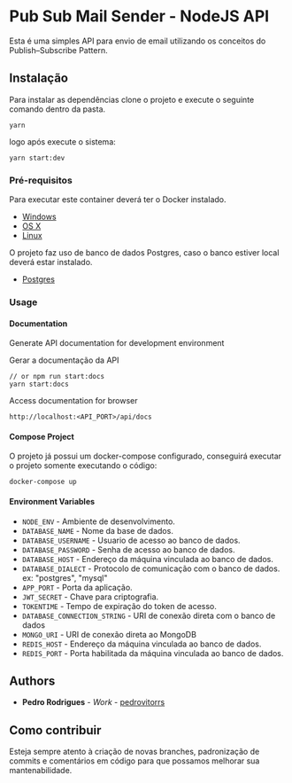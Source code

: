 # Pub Sub Mail Sender - NodeJS API

Esta é uma simples API para envio de email utilizando os conceitos do Publish–Subscribe Pattern.

## Instalação

Para instalar as dependências clone o projeto e execute o seguinte comando dentro da pasta.

```shell
yarn
```

logo após execute o sistema:

```
yarn start:dev
```

### Pré-requisitos

Para executar este container deverá ter o Docker instalado.

* [Windows](https://docs.docker.com/windows/started)
* [OS X](https://docs.docker.com/mac/started/)
* [Linux](https://docs.docker.com/linux/started/)

O projeto faz uso de banco de dados Postgres, caso o banco estiver local deverá estar instalado.

* [Postgres](https://www.postgresql.org/download/)

### Usage

#### Documentation

Generate API documentation for development environment

Gerar a documentação da API

```shell
// or npm run start:docs
yarn start:docs
```

Access documentation for browser

```shell
http://localhost:<API_PORT>/api/docs
```

#### Compose Project

O projeto já possui um docker-compose configurado, conseguirá executar o projeto somente executando o código:

```shell
docker-compose up
```

#### Environment Variables

* `NODE_ENV` - Ambiente de desenvolvimento.
* `DATABASE_NAME` - Nome da base de dados.
* `DATABASE_USERNAME` - Usuario de acesso ao banco de dados.
* `DATABASE_PASSWORD` - Senha de acesso ao banco de dados.
* `DATABASE_HOST` - Endereço da máquina vinculada ao banco de dados.
* `DATABASE_DIALECT` - Protocolo de comunicação com o banco de dados. ex: "postgres", "mysql"
* `APP_PORT` - Porta da aplicação.
* `JWT_SECRET` - Chave para criptografia.
* `TOKENTIME` - Tempo de expiração do token de acesso.
* `DATABASE_CONNECTION_STRING` - URI de conexão direta com o banco de dados
* `MONGO_URI` - URI de conexão direta ao MongoDB
* `REDIS_HOST` - Endereço da máquina vinculada ao banco de dados.
* `REDIS_PORT` - Porta habilitada da máquina vinculada ao banco de dados.

## Authors

* **Pedro Rodrigues** - *Work* - [pedrovitorrs](https://github.com/pedrovitorrs)

## Como contribuir

Esteja sempre atento à criação de novas branches, padronização de commits e comentários em código
para que possamos melhorar sua mantenabilidade.
